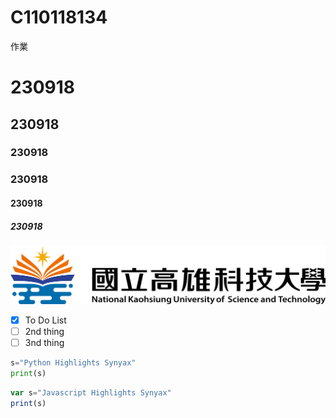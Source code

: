 # C110118134
作業
# 230918
## 230918
### 230918
### 230918
#### 230918
##### 230918

![NKUST](nkust.png "高科大")

 - [x] To Do List
 - [ ] 2nd thing
 - [ ] 3nd thing

```python
s="Python Highlights Synyax"
print(s)
```
```js
var s="Javascript Highlights Synyax"
print(s)
```
